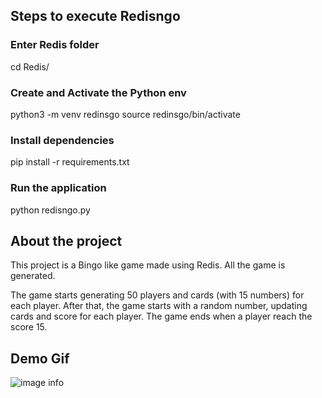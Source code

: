 ## Steps to execute Redisngo

### Enter Redis folder
cd Redis/

### Create and Activate the Python env
python3 -m venv redinsgo
source redinsgo/bin/activate

### Install dependencies
pip install -r requirements.txt

### Run the application
python redisngo.py

## About the project

This project is a Bingo like game made using Redis. All the game is generated.

The game starts generating 50 players and cards (with 15 numbers) for each player. After that, the game starts with a random number, updating cards and score for each player. The game ends when a player reach the score 15.

## Demo Gif

![image info](./demo.gif)